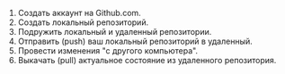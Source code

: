 1. Создать аккаунт на Github.com.
2. Создать локальный репозиторий. 
3. Подружить локальный и удаленный репозитории.
4. Отправить (push) ваш локальный репозиторий в удаленный.
5. Провести изменения "с другого компьютера".
6. Выкачать (pull) актуальное состояние из удаленного репозитория. 